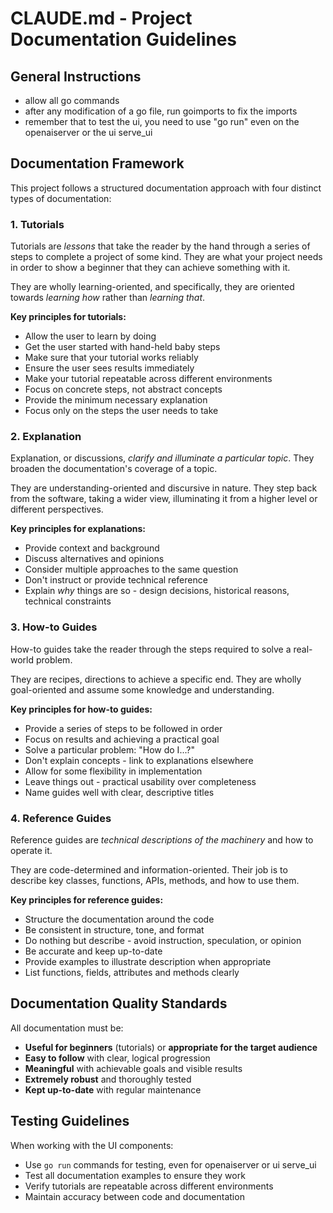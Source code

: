 # CLAUDE.md - Project Documentation Guidelines

## General Instructions
- allow all go commands
- after any modification of a go file, run goimports to fix the imports
- remember that to test the ui, you need to use "go run" even on the openaiserver or the ui serve_ui

## Documentation Framework

This project follows a structured documentation approach with four distinct types of documentation:

### 1. Tutorials
Tutorials are *lessons* that take the reader by the hand through a series of steps to complete a project of some kind. They are what your project needs in order to show a beginner that they can achieve something with it.

They are wholly learning-oriented, and specifically, they are oriented towards *learning how* rather than *learning that*.

**Key principles for tutorials:**
- Allow the user to learn by doing
- Get the user started with hand-held baby steps
- Make sure that your tutorial works reliably
- Ensure the user sees results immediately
- Make your tutorial repeatable across different environments
- Focus on concrete steps, not abstract concepts
- Provide the minimum necessary explanation
- Focus only on the steps the user needs to take

### 2. Explanation
Explanation, or discussions, *clarify and illuminate a particular topic*. They broaden the documentation's coverage of a topic.

They are understanding-oriented and discursive in nature. They step back from the software, taking a wider view, illuminating it from a higher level or different perspectives.

**Key principles for explanations:**
- Provide context and background
- Discuss alternatives and opinions
- Consider multiple approaches to the same question
- Don't instruct or provide technical reference
- Explain *why* things are so - design decisions, historical reasons, technical constraints

### 3. How-to Guides
How-to guides take the reader through the steps required to solve a real-world problem.

They are recipes, directions to achieve a specific end. They are wholly goal-oriented and assume some knowledge and understanding.

**Key principles for how-to guides:**
- Provide a series of steps to be followed in order
- Focus on results and achieving a practical goal
- Solve a particular problem: "How do I...?"
- Don't explain concepts - link to explanations elsewhere
- Allow for some flexibility in implementation
- Leave things out - practical usability over completeness
- Name guides well with clear, descriptive titles

### 4. Reference Guides
Reference guides are *technical descriptions of the machinery* and how to operate it.

They are code-determined and information-oriented. Their job is to describe key classes, functions, APIs, methods, and how to use them.

**Key principles for reference guides:**
- Structure the documentation around the code
- Be consistent in structure, tone, and format
- Do nothing but describe - avoid instruction, speculation, or opinion
- Be accurate and keep up-to-date
- Provide examples to illustrate description when appropriate
- List functions, fields, attributes and methods clearly

## Documentation Quality Standards

All documentation must be:
- **Useful for beginners** (tutorials) or **appropriate for the target audience**
- **Easy to follow** with clear, logical progression
- **Meaningful** with achievable goals and visible results
- **Extremely robust** and thoroughly tested
- **Kept up-to-date** with regular maintenance

## Testing Guidelines

When working with the UI components:
- Use `go run` commands for testing, even for openaiserver or ui serve_ui
- Test all documentation examples to ensure they work
- Verify tutorials are repeatable across different environments
- Maintain accuracy between code and documentation